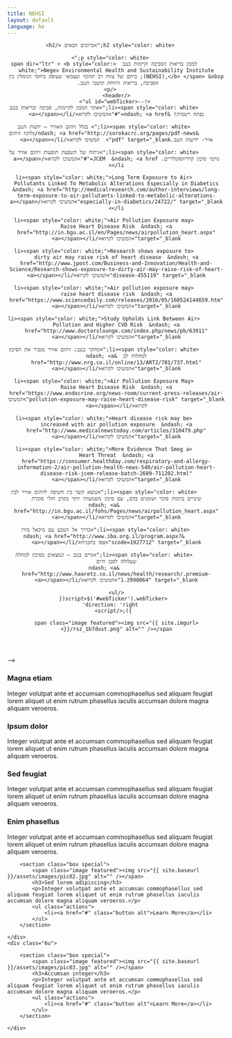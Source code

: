 ```yaml
---
title: NEHSI
layout: default
language: he
---
```

<section class="box special" style="background: none;">
	<header class="major" style="direction: rtl;">
	
		<h2 style="color: white;">ברוכים הבאים </h2>
		
		<p style="color: white;">
			למכון בריאות הסביבה וקיימות בנגב  <span dir="ltr" > <b style="color: white;">Negev Environmental Health and Sustainability Institute (NEHSI),</b> </span> &nbsp; ביתם של צוות רב תחומי ועצמאי שעוסק ביחסי הגומלין בין הסביבה, בריאות ורווחת תושבי הנגב. 
		</p>
	</header>
	 <!--<ul id="webTicker">
			<li><span style="color: white;">אתר המכון לקיימות, סביבה ובריאות בנגב נפתח רשמית! &ndash; <a href="#">המשיכו לקרוא</a></span></li>

			<li><span style="color: white;"> בגלל זיהום האוויר – ידעות הנגב
			&ndash; <a href="http://sorokacrc.org/pages/pdf-news/גלוקוז וזיהום אויר- ידיעות הנגב.pdf" target="_blank">  המשיכו לקרוא</a></span></li>

			<li><span style="color: white;">ניתוח של השפעת תופעות זיהום אוויר על גורמי סיכון קרדיווסקולריים. JCEM  &ndash; <a href="#">המשיכו לקרוא</a></span></li>

			<li><span style="color: white;">Long Term Exposure to Air Pollutants Linked To Metabolic Alterations Especially in Diabetics  &ndash; <a href="http://medicalresearch.com/author-interviews/long-term-exposure-to-air-pollutants-linked-to-metabolic-alterations-especially-in-diabetics/24722/" target="_blank">המשיכו לקרוא</a></span></li>

			<li><span style="color: white;">Air Pollution Exposure may Raise Heart Disease Risk  &ndash; <a href="http://in.bgu.ac.il/en/Pages/news/airpollution_heart.aspx" target="_blank">המשיכו לקרוא</a></span></li>

			<li><span style="color: white;">Research shows exposure to dirty air may raise risk of heart disease  &ndash; <a href="http://www.jpost.com/Business-and-Innovation/Health-and-Science/Research-shows-exposure-to-dirty-air-may-raise-risk-of-heart-disease-455119" target="_blank">המשיכו לקרוא</a></span></li>

			<li><span style="color: white;">Air pollution exposure may raise heart disease risk  &ndash; <a href="https://www.sciencedaily.com/releases/2016/05/160524144659.htm" target="_blank">המשיכו לקרוא</a></span></li>

			<li><span style="color: white;">Study Upholds Link Between Air Pollution and Higher CVD Risk  &ndash; <a href="http://www.doctorslounge.com/index.php/news/pb/63911" target="_blank">המשיכו לקרוא</a></span></li>

			<li><span style="color: white;">מחקר בנגב: זיהום אוויר מגביר את הסיכון למחלות לב  &ndash; <a href="http://www.nrg.co.il/online/13/ART2/781/737.html" target="_blank">המשיכו לקרוא</a></span></li>

			<li><span style="color: white;">Air Pollution Exposure May Raise Heart Disease Risk  &ndash; <a href="https://www.endocrine.org/news-room/current-press-releases/air-pollution-exposure-may-raise-heart-disease-risk" target="_blank">המשיכו לקרוא</a></span></li>

			<li><span style="color: white;">Heart disease risk may be increased with air pollution exposure  &ndash; <a href="http://www.medicalnewstoday.com/articles/310479.php" target="_blank">המשיכו לקרוא</a></span></li>

			<li><span style="color: white;">More Evidence That Smog a Heart Threat  &ndash; <a href="https://consumer.healthday.com/respiratory-and-allergy-information-2/air-pollution-health-news-540/air-pollution-heart-disease-risk-jcem-release-batch-2689-711202.html" target="_blank">המשיכו לקרוא</a></span></li>

			<li><span style="color: white;">נמצא קשר בין חשיפה לזיהום אוויר לבין שינויים ברמות סוכר ושומנים בדם, עם סיכון משמעותי יותר בקרב חולי סוכרת
			&ndash; <a href="http://in.bgu.ac.il/fohs/Pages/news/airpollution_heart.aspx" target="_blank">המשיכו לקרוא</a></span></li>

			<li><span style="color: white;">בדרך אל הטבע עם מיכאל מירו 
			&ndash; <a href="http://www.iba.org.il/program.aspx?scode=1927712" target="_blank">צפו בתכנית</a></span></li>

			<li><span style="color: white;">גרים בנגב – ונמצאים בסיכון למחלה שעלולה לסכן חיים
			&ndash; <a href="http://www.haaretz.co.il/news/health/research/.premium-1.2998064" target="_blank">המשיכו לקרוא</a></span></li>

	</ul>
	  <script>$('#webTicker').webTicker({
		direction: 'right'
	  });</script>
		
	<span class="image featured"><img src="{{ site.imgurl }}/rsz_1b7dust.png" alt="" /></span>
</section>-->



<section class="box special features">
	<div class="features-row">
		<section>
			<span class="icon major fa-bolt accent2"></span>
			<h3>Magna etiam</h3>
			<p>Integer volutpat ante et accumsan commophasellus sed aliquam feugiat lorem aliquet ut enim rutrum phasellus iaculis accumsan dolore magna aliquam veroeros.</p>
		</section>
		<section>
			<span class="icon major fa-area-chart accent3"></span>
			<h3>Ipsum dolor</h3>
			<p>Integer volutpat ante et accumsan commophasellus sed aliquam feugiat lorem aliquet ut enim rutrum phasellus iaculis accumsan dolore magna aliquam veroeros.</p>
		</section>
	</div>
	<div class="features-row">
		<section>
			<span class="icon major fa-cloud accent4"></span>
			<h3>Sed feugiat</h3>
			<p>Integer volutpat ante et accumsan commophasellus sed aliquam feugiat lorem aliquet ut enim rutrum phasellus iaculis accumsan dolore magna aliquam veroeros.</p>
		</section>
		<section>
			<span class="icon major fa-lock accent5"></span>
			<h3>Enim phasellus</h3>
			<p>Integer volutpat ante et accumsan commophasellus sed aliquam feugiat lorem aliquet ut enim rutrum phasellus iaculis accumsan dolore magna aliquam veroeros.</p>
		</section>
	</div>
</section>

<div class="row">
	<div class="6u">

		<section class="box special">
			<span class="image featured"><img src="{{ site.baseurl }}/assets/images/pic02.jpg" alt="" /></span>
			<h3>Sed lorem adipiscing</h3>
			<p>Integer volutpat ante et accumsan commophasellus sed aliquam feugiat lorem aliquet ut enim rutrum phasellus iaculis accumsan dolore magna aliquam veroeros.</p>
			<ul class="actions">
				<li><a href="#" class="button alt">Learn More</a></li>
			</ul>
		</section>

	</div>
	<div class="6u">

		<section class="box special">
			<span class="image featured"><img src="{{ site.baseurl }}/assets/images/pic03.jpg" alt="" /></span>
			<h3>Accumsan integer</h3>
			<p>Integer volutpat ante et accumsan commophasellus sed aliquam feugiat lorem aliquet ut enim rutrum phasellus iaculis accumsan dolore magna aliquam veroeros.</p>
			<ul class="actions">
				<li><a href="#" class="button alt">Learn More</a></li>
			</ul>
		</section>

	</div>
</div>

